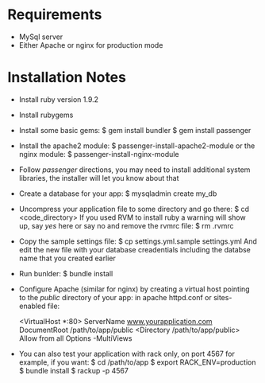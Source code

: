 Requirements
============

- MySql server
- Either Apache or nginx for production mode

Installation Notes
==================

- Install ruby version 1.9.2
- Install rubygems
- Install some basic gems:
    $ gem install bundler
    $ gem install passenger

- Install the apache2 module:
    $ passenger-install-apache2-module
  or the nginx module:
    $ passenger-install-nginx-module

- Follow *passenger* directions, you may need to install additional system libraries,
  the installer will let you know about that

- Create a database for your app:
    $ mysqladmin create my_db

- Uncompress your application file to some directory and go there:
    $ cd <code_directory>
  If you used RVM to install ruby a warning will show up, say *yes* here or say no and remove the rvmrc file:
    $ rm .rvmrc

- Copy the sample settings file:
    $ cp settings.yml.sample settings.yml
  And edit the new file with your database creadentials including the databse name that you created earlier

- Run bunlder:
    $ bundle install

- Configure Apache (similar for nginx) by creating a virtual host pointing to the *public* directory of your app:
  in apache httpd.conf or sites-enabled file:

    <VirtualHost *:80>
      ServerName www.yourapplication.com
      DocumentRoot /path/to/app/public
      <Directory /path/to/app/public>
        Allow from all
        Options -MultiViews
      </Directory>
    </VirtualHost>

- You can also test your application with rack only, on port 4567 for example, if you want:
    $ cd /path/to/app
    $ export RACK_ENV=production
    $ bundle install
    $ rackup -p 4567

